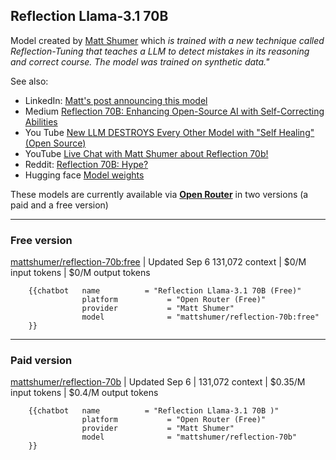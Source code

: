 ## Reflection Llama-3.1 70B

Model created by [Matt Shumer](https://www.linkedin.com/in/mattshumer/) which  *is trained with a new technique called Reflection-Tuning that teaches a LLM to detect mistakes in its reasoning and correct course. The model was trained on synthetic data."*

See also: 

- LinkedIn: [Matt's post announcing this model](https://www.linkedin.com/posts/mattshumer_im-excited-to-announce-reflection-70b-the-activity-7237801794293174272-kvIm/)
- Medium [Reflection 70B: Enhancing Open-Source AI with Self-Correcting Abilities ](https://medium.com/@LakshmiNarayana_U/reflection-70b-enhancing-open-source-ai-with-self-correcting-abilities-7b09896cc80b)
- You Tube [New LLM DESTROYS Every Other Model with "Self Healing" (Open Source)](https://www.youtube.com/watch?v=FPJ8ED1YhxY&t=2s)
- YouTube [Live Chat with Matt Shumer about Reflection 70b!](https://www.youtube.com/watch?v=5_m-kN64Exc)
- Reddit: [Reflection 70B: Hype?](https://www.reddit.com/r/LocalLLaMA/comments/1fanrr4/reflection_70b_hype/)
- Hugging face [Model weights](https://huggingface.co/mattshumer/Reflection-Llama-3.1-70B)


These models are currently available via **[Open Router](https://openrouter.ai/)** in two versions (a paid and a free version)

----
### Free version
 [mattshumer/reflection-70b:free](https://openrouter.ai/models/mattshumer/reflection-70b:free) | Updated Sep 6
131,072 context | $0/M input tokens | $0/M output tokens


        {{chatbot   name          = "Reflection Llama-3.1 70B (Free)" 
                    platform           = "Open Router (Free)"
                    provider           = "Matt Shumer"
                    model              = "mattshumer/reflection-70b:free"
        }}


----
### Paid version
 [mattshumer/reflection-70b](https://openrouter.ai/models/mattshumer/reflection-70b)  | Updated Sep 6 | 131,072 context | $0.35/M input tokens | $0.4/M output tokens

        {{chatbot   name          = "Reflection Llama-3.1 70B )" 
                    platform           = "Open Router (Free)"
                    provider           = "Matt Shumer"
                    model              = "mattshumer/reflection-70b"
        }}


<script type="module" src="/web_components/js/chat-bots/Chatbot_OpenAI.mjs"></script>
<script src="/assets/plugins/marked/marked.min.js"></script>
